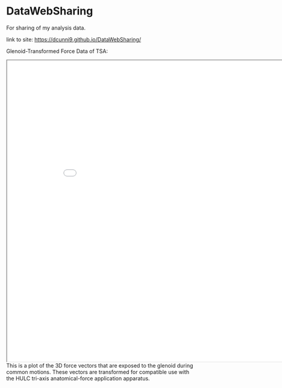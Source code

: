 # DataWebSharing
For sharing of my analysis data.

link to site: https://dcunni9.github.io/DataWebSharing/

Glenoid-Transformed Force Data of TSA:

<iframe width="900" height="800" frameborder="2" scrolling="no" src="//plotly.com/~dcunni9/3.embed"></iframe>
This is a plot of the 3D force vectors that are exposed to the glenoid during common motions. These vectors are transformed for compatible use with the HULC tri-axis anatomical-force application apparatus. 
